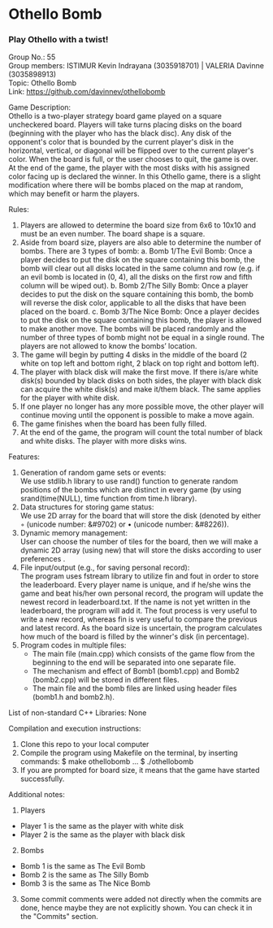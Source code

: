 # Othello Bomb
### Play Othello with a twist!

Group No.: 55  
Group members: ISTIMUR Kevin Indrayana (3035918701) | VALERIA Davinne (3035898913)  
Topic: Othello Bomb  
Link: https://github.com/davinnev/othellobomb  

Game Description:  
Othello is a two-player strategy board game played on a square uncheckered board. Players will take turns placing disks on the board (beginning with the player who has the black disc). Any disk of the opponent's color that is bounded by the current player's disk in the horizontal, vertical, or diagonal will be flipped over to the current player's color. When the board is full, or the user chooses to quit, the game is over. At the end of the game, the player with the most disks with his assigned color facing up is declared the winner. In this Othello game, there is a slight modification where there will be bombs placed on the map at random, which may benefit or harm the players.

Rules:
1. Players are allowed to determine the board size from 6x6 to 10x10 and must be an even number. The board shape is a square.
2. Aside from board size, players are also able to determine the number of bombs. There are 3 types of bomb:
      a. Bomb 1/The Evil Bomb: Once a player decides to put the disk on the square containing this bomb, the bomb will clear out all disks located in the 
         same column and row (e.g. if an evil bomb is located in (0, 4), all the disks on the first row and fifth column will be wiped out).
      b. Bomb 2/The Silly Bomb: Once a player decides to put the disk on the square containing this bomb, the bomb will reverse the disk color, applicable 
         to all the disks that have been placed on the board.
      c. Bomb 3/The Nice Bomb: Once a player decides to put the disk on the square containing this bomb, the player is allowed to make another move.
	       The bombs will be placed randomly and the number of three types of bomb might not be equal in a single round. The players are not allowed to know 
         the bombs’ location.
3. The game will begin by putting 4 disks in the middle of the board (2 white on top left and bottom right, 2 black on top right and bottom left).
4. The player with black disk will make the first move. If there is/are white disk(s) bounded by black disks on both sides, the player with black disk can 
   acquire the white disk(s) and make it/them black. The same applies for the player with white disk.
5. If one player no longer has any more possible move, the other player will continue moving until the opponent is possible to make a move again.
6. The game finishes when the board has been fully filled.
7. At the end of the game, the program will count the total number of black and white disks. The player with more disks wins.

Features:
1. Generation of random game sets or events:   
	We use stdlib.h library to use rand() function to generate random positions of the bombs which are 	distinct in every game (by using srand(time(NULL), time function from time.h library).
2. Data structures for storing game status:  
	We use 2D array for the board that will store the disk (denoted by either ◦ (unicode number: &#9702) or • (unicode number: &#8226)).
3. Dynamic memory management:   
	 User can choose the number of tiles for the board, then we will make a dynamic 2D array (using new) that will store the disks according to user  
   preferences .
4. File input/output (e.g., for saving personal record):  
	The program uses fstream library to utilize fin and fout in order to store the leaderboard. Every player name is unique, and if he/she wins the game and 
  beat his/her own personal record, the program will update the newest record in leaderboard.txt. If the name is not yet written in the leaderboard, the 
  program will add it. The fout process is very useful to write a new record, whereas fin is very useful to compare the previous and latest record.
  As the board size is uncertain, the program calculates how much of the board is filled by the winner's disk (in percentage).
5. Program codes in multiple files:   
	- The main file (main.cpp) which consists of the game flow from the beginning to the end will be separated into one separate file.
	- The mechanism and effect of Bomb1 (bomb1.cpp) and Bomb2 (bomb2.cpp) will be stored in different files.
	- The main file and the bomb files are linked using header files (bomb1.h and bomb2.h).

List of non-standard C++ Libraries:
None

Compilation and execution instructions:
1. Clone this repo to your local computer
2. Compile the program using Makefile on the terminal, by inserting commands:
   $ make othellobomb
      ...
   $ ./othellobomb
3. If you are prompted for board size, it means that the game have started successfully.

Additional notes:
1. Players
- Player 1 is the same as the player with white disk
- Player 2 is the same as the player with black disk
2. Bombs
- Bomb 1 is the same as The Evil Bomb
- Bomb 2 is the same as The Silly Bomb
- Bomb 3 is the same as The Nice Bomb
3. Some commit comments were added not directly when the commits are done, hence maybe they are not explicitly shown. You can check it in the "Commits" section.

